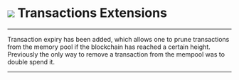 # <img class="dcr-icon" src="/img/dcr-icons/Code.svg" /> Transactions Extensions 

---

Transaction expiry has been added, which allows one to prune transactions from the memory pool if the blockchain has reached a certain height. Previously the only way to remove a transaction from the mempool was to double spend it.

---

